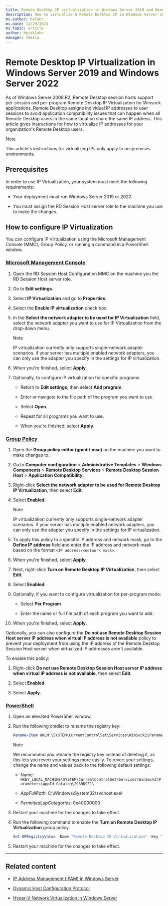 ```yaml
---
title: Remote Desktop IP virtualization in Windows Server 2019 and Windows Server 2022
description: How to virtualize a Remote Desktop IP in Windows Server 2019 and Windows Server 2022.
ms.author: helohr
ms.date: 11/29/2023
ms.topic: article
author: Heidilohr
manager: femila
---
```

# Remote Desktop IP Virtualization in Windows Server 2019 and Windows Server 2022

As of Windows Server 2008 R2, Remote Desktop session hosts support per-session and per-program Remote Desktop IP Virtualization for Winsock applications. Remote Desktop assigns individual IP addresses to user sessions to avoid application compatibility issues that can happen when all Remote Desktop users in the same location share the same IP address. This article gives instructions for how to virtualize IP addresses for your organization's Remote Desktop users.

> [!NOTE]
> This article's instructions for virtualizing IPs only apply to on-premises environments.

## Prerequisites

In order to use IP Virtualization, your system must meet the following requirements:

- Your deployment must run Windows Server 2019 or 2022.

- You must assign the RD Session Host server role to the machine you use to make the changes.

## How to configure IP Virtualization

You can configure IP Virtualization using the Microsoft Management Console (MMC), Group Policy, or running a command in a PowerShell window.

### [Microsoft Management Console](#tab/mmc)

1. Open the RD Session Host Configuration MMC on the machine you the RD Session Host server role.

1. Go to **Edit settings**.

1. Select **IP Virtualization** and go to **Properties**.

1. Select the **Enable IP virtualization** check box.

1. In the **Select the network adapter to be used for IP Virtualization** field, select the network adapter you want to use for IP Virtualization from the drop-down menu.

   > [!NOTE]
   > IP virtualization currently only supports single-network adapter scenarios. If your server has multiple enabled network adapters, you can only use the adapter you specify in the settings for IP virtualization.

1. When you're finished, select **Apply**.

1. Optionally, to configure IP virtualization for specific programs:

   - Return to **Edit settings**, then select **Add program**.

   - Enter or navigate to the file path of the program you want to use.

   - Select **Open**.

   - Repeat for all programs you want to use.

   - When you're finished, select **Apply**.

### [Group Policy](#tab/group-policy)

1. Open the **Group policy editor (gpedit.msc)** on the machine you want to make changes to.

1. Go to **Computer configuration** > **Administrative Templates** > **Windows Components** > **Remote Desktop Services** > **Remote Desktop Session Host** > **Application Compatibility**.

1. Right-click **Select the network adapter to be used for Remote Desktop IP Virtualization**, then select **Edit**.

1. Select **Enabled**.

   > [!NOTE]
   > IP virtualization currently only supports single-network adapter scenarios. If your server has multiple enabled network adapters, you can only use the adapter you specify in the settings for IP virtualization.

1. To apply this policy to a specific IP address and network mask, go to the **Define IP address** field and enter the IP address and network mask based on the format `<IP address/<network mask>`.

1. When you're finished, select **Apply**.

1. Next, right-click **Turn on Remote Desktop IP Virtualization**, then select **Edit**.

1. Select **Enabled**.

1. Optionally, if you want to configure virtualization for per-program mode:

   - Select **Per Program**

   - Enter the name or full file path of each program you want to add.

1. When you're finished, select **Apply**.

Optionally, you can also configure the **Do not use Remote Desktop Session Host server IP address when virtual IP address is not available** policy to prevent your deployment from using the IP address of the Remote Desktop Session Host server when virtualized IP addresses aren't available.

To enable this policy:

1. Right-click **Do not use Remote Desktop Session Host server IP address when virtual IP address is not available**, then select **Edit**.

1. Select **Enabled**.

1. Select **Apply**.

### [PowerShell](#tab/powershell)

1. Open an elevated PowerShell window.

1. Run the following cmdlet to rename the registry key:

   ```powershell
   Rename-Item HKLM:\SYSTEM\CurrentControlSet\Services\WinSock2\Parameters\AppId_Catalog\2C69D9F1 Backup_2C69D9F1
   ```

   > [!NOTE]
   > We recommend you rename the registry key instead of deleting it, as this lets you revert your settings more easily. To revert your settings, change the name and values back to the following default settings:
   >
   > - Name: `HKEY_LOCAL_MACHINE\SYSTEM\CurrentControlSet\Services\WinSock2\Parameters\AppId_Catalog\2C69D9F1\`
   >
   >- *AppFullPath*: C:\Windows\System32\svchost.exe\
   >
   >- *PermittedLspCategories*: 0x40000000

1. Restart your machine for the changes to take effect.

1. Run the following command to enable the **Turn on Remote Desktop IP Virtualization** group policy.

   ```powershell
   Set-GPRegistryValue -Name "Remote Desktop IP Virtualization" -Key "HKLM\SOFTWARE\Policies\Microsoft\Windows NT\Terminal Services" -ValueName "IPFilterBitmaps" -Type DWORD -Value 1
   ```

1. Restart your machine for the changes to take effect.

---

## Related content

- [IP Address Management (IPAM) in Windows Server](../networking/technologies/ipam/manage-ipam.md)

- [Dynamic Host Configuration Protocol](../networking/technologies/dhcp/dhcp-top.md)

- [Hyper-V Network Virtualization in Windows Server](../networking/sdn/technologies/hyper-v-network-virtualization/hyper-v-network-virtualization.md)